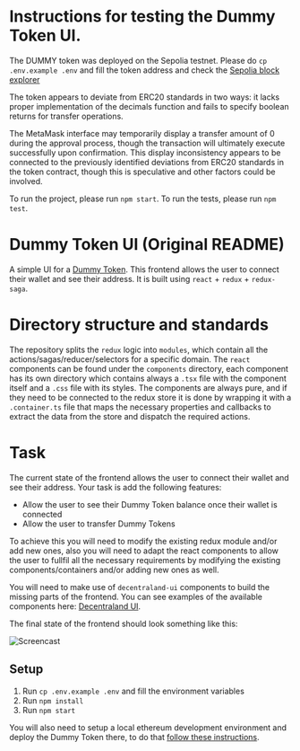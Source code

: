 # Instructions for testing the Dummy Token UI.

The DUMMY token was deployed on the Sepolia testnet. Please do `cp .env.example .env` and fill the token address and check the [Sepolia block explorer](https://sepolia.etherscan.io/address/0x8F0Bfef6ECA6C93aCfF5733966BD0187c7D916cC)

The token appears to deviate from ERC20 standards in two ways: it lacks proper implementation of the decimals function and fails to specify boolean returns for transfer operations.

The MetaMask interface may temporarily display a transfer amount of 0 during the approval process, though the transaction will ultimately execute successfully upon confirmation. This display inconsistency appears to be connected to the previously identified deviations from ERC20 standards in the token contract, though this is speculative and other factors could be involved.

To run the project, please run `npm start`.
To run the tests, please run `npm test`.

# Dummy Token UI (Original README)

A simple UI for a [Dummy Token](https://github.com/decentraland/dummy-token). This frontend allows the user to connect their wallet and see their address. It is built using `react` + `redux` + `redux-saga`.

# Directory structure and standards

The repository splits the `redux` logic into `modules`, which contain all the actions/sagas/reducer/selectors for a specific domain. The `react` components can be found under the `components` directory, each component has its own directory which contains always a `.tsx` file with the component itself and a `.css` file with its styles. The components are always pure, and if they need to be connected to the redux store it is done by wrapping it with a `.container.ts` file that maps the necessary properties and callbacks to extract the data from the store and dispatch the required actions.

# Task

The current state of the frontend allows the user to connect their wallet and see their address. Your task is add the following features:

- Allow the user to see their Dummy Token balance once their wallet is connected
- Allow the user to transfer Dummy Tokens

To achieve this you will need to modify the existing redux module and/or add new ones, also you will need to adapt the react components to allow the user to fullfil all the necessary requirements by modifying the existing components/containers and/or adding new ones as well.

You will need to make use of `decentraland-ui` components to build the missing parts of the frontend. You can see examples of the available components here: [Decentraland UI](https://ui.decentraland.org/).

The final state of the frontend should look something like this:

![Screencast](https://user-images.githubusercontent.com/2781777/115337070-bf24b980-a176-11eb-89e5-d4690893271a.gif)

## Setup

1. Run `cp .env.example .env` and fill the environment variables
2. Run `npm install`
3. Run `npm start`

You will also need to setup a local ethereum development environment and deploy the Dummy Token there, to do that [follow these instructions](https://github.com/decentraland/dummy-token#setup).
